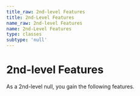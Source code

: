 ```yaml
---
title_raw: 2nd-level Features
title: 2nd-Level Features
name_raw: 2nd-level Features
name: 2nd-Level Features
type: classes
subtype: 'null'
---
```


# 2nd-level Features

As a 2nd-level null, you gain the following features.
